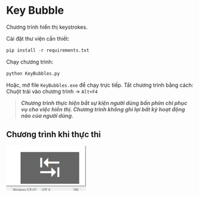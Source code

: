 # Key Bubble
Chương trình hiển thị keystrokes.

Cài đặt thư viện cần thiết:

```python
pip install -r requirements.txt
```

Chạy chương trình:

```python
python KeyBubbles.py
```
Hoặc, mở file `KeyBubbles.exe` để chạy trực tiếp.
Tắt chương trình bằng cách: Chuột trái vào chương trình -> `Alt+F4`

> ***Chương trình thực hiện bắt sự kiện người dùng bấn phím chỉ phục vụ cho việc hiển thị. Chương trình không ghi lại bất kỳ hoạt động nào của người dùng.***

## Chương trình khi thực thi
![Running](./app.gif)